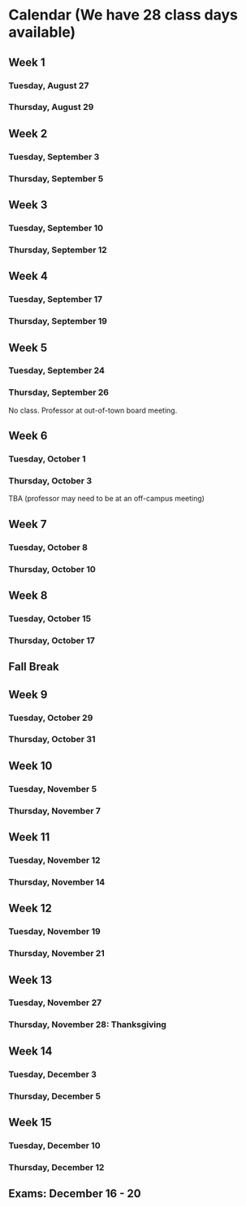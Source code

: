 # Calendar (We have 28 class days available)

## Week 1
### Tuesday, August 27
### Thursday, August 29

## Week 2
### Tuesday, September 3
### Thursday, September 5

## Week 3
### Tuesday, September 10
### Thursday, September 12

## Week 4
### Tuesday, September 17
### Thursday, September 19

## Week 5
### Tuesday, September 24
### Thursday, September 26
No class. Professor at out-of-town board meeting.

## Week 6
### Tuesday, October 1
### Thursday, October 3
TBA (professor may need to be at an off-campus meeting)

## Week 7
### Tuesday, October 8
### Thursday, October 10

## Week 8
### Tuesday, October 15
### Thursday, October 17

## Fall Break

## Week 9
### Tuesday, October 29
### Thursday, October 31

## Week 10
### Tuesday, November 5
### Thursday, November 7

## Week 11
### Tuesday, November 12
### Thursday, November 14

## Week 12
### Tuesday, November 19
### Thursday, November 21

## Week 13
### Tuesday, November 27
### Thursday, November 28: Thanksgiving

## Week 14
### Tuesday, December 3
### Thursday, December 5

## Week 15
### Tuesday, December 10
### Thursday, December 12

## Exams: December 16 - 20